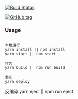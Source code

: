 [![Build Status](https://travis-ci.org/olivianate/react-spa.svg?branch=master)](https://travis-ci.org/olivianate/react-spa)

[![GitHub tag](https://img.shields.io/github/tag/olivianate/react-spa.svg)]()


### Usage
```

本地运行
yarn install || npm install
yarn start || npm start

打包
yarn build || npm run build

发布
yarn deploy

```

反编译
yarn eject || npm run eject
